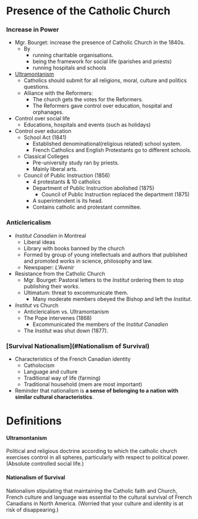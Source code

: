 # Presence of the Catholic Church

### Increase in Power

* Mgr. Bourget: increase the presence of Catholic Church in the 1840s.
  * By 
    * running charitable organisations.
    * being the framework for social life (parishes and priests)
    * running hospitals and schools
* [Ultramontanism](#ultramontanism)
  * Catholics should submit for all religions, moral, culture and politics questions.
  * Alliance with the Reformers:
    * The church gets the votes for the Reformers.
    * The Reformers gave control over education, hospital and orphanages.
* Control over social life
  * Educations, hospitals and events (such as holidays)
* Control over education
  * School Act (1841)
    * Established denominational(religious related) school system.
    * French Catholics and English Protestants go to different schools.
  * Classical Colleges
    * Pre-university study ran by priests.
    * Mainly liberal arts.
  * Council of Public Instruction (1856)
    * 4 protestants & 10 catholics
    * Department of Public Instruction abolished (1875)
      * Council of Public Instruction replaced the department (1875)
    * A superintendent is its head.
    * Contains catholic and protestant committee.

### Anticlericalism

* *Institut Canadien* in Montreal
  * Liberal ideas
  * Library with books banned by the church
  * Formed by group of young intellectuals and authors that published and promoted works in science, philosophy and law.
  * Newspaper: *L'Avenir*
* Resistance from the Catholic Church
  * Mgr. Bourget: Pastoral letters to the *Institut* ordering them to stop publishing their works.
  * Ultimatum: threat to excommunicate them.
    * Many moderate members obeyed the Bishop and left the *Institut*.
* *Institut* vs Church
  * Anticlericalism vs. Ultramontanism
  * The Pope intervenes (1868)
    * Excommunicated the members of the *Institut Canadien*
  * The *Institut* was shut down (1877). 

### [Survival Nationalism](#Nationalism of Survival)

* Characteristics of the French Canadian identity
  * Catholocism
  * Language and culture
  * Traditional way of life (farming)
  * Traditional household (mem are most important)
* Reminder that nationalism is **a sense of belonging to a nation with similar cultural characteristics**.

# Definitions

#### Ultramontanism

Political and religious doctrine according to which the catholic church exercises control in all spheres, particularly with respect to political power. (Absolute controlled social life.)

#### Nationalism of Survival

Nationalism stipulating that maintaining the Catholic faith and Church, French culture and language was essential to the cultural survival of French Canadians in North America. (Worried that your culture and identity is at risk of disappearing.)